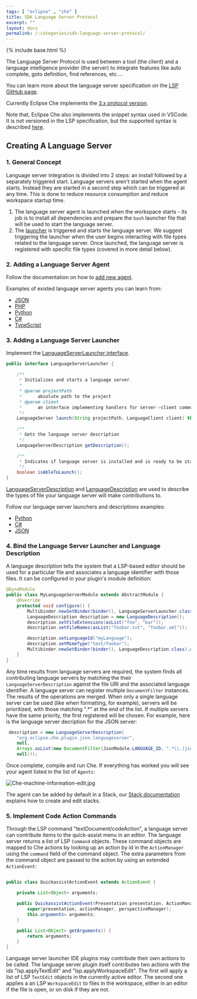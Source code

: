 ```yaml
---
tags: [ "eclipse" , "che" ]
title: SDK Language Server Protocol
excerpt: ""
layout: docs
permalink: /:categories/sdk-language-server-protocol/
---
```


{% include base.html %}

The Language Server Protocol is used between a tool (the client) and a language intelligence provider (the server) to integrate features like auto complete, goto definition, find references, etc....

You can learn more about the language server specification on the [LSP GitHub page](https://github.com/Microsoft/language-server-protocol).

Currently Eclipse Che implements the [3.x protocol version](https://github.com/Microsoft/language-server-protocol/blob/master/protocol.md). 

Note that, Eclipse Che also implements the snippet syntax used in VSCode. It is not versioned in the LSP specification, but the supported syntax is described [here](https://github.com/Microsoft/vscode/blob/0ebd01213a65231f0af8187acaf264243629e4dc/src/vs/editor/contrib/snippet/browser/snippet.md).

## Creating A Language Server

### 1. General Concept

Language server integration is divided into 2 steps: an install followed by a separately triggered start. Language servers aren't started when the agent starts. Instead they are started in a second step which can be triggered at any time. This is done to reduce resource consumption and reduce workspace startup time.

1. The language server agent is launched when the workspace starts - its job is to install all dependencies and prepare the `bash` launcher file that will be used to start the language server.
2. The [launcher](https://github.com/eclipse/che/blob/master/wsagent/che-core-api-languageserver/src/main/java/org/eclipse/che/api/languageserver/launcher/LanguageServerLauncher.java) is triggered and starts the language server. We suggest triggering the launcher when the user begins interacting with file types related to the language server. Once launched, the language server is registered with specific file types (covered in more detail below).

### 2. Adding a Language Server Agent

Follow the documentation on how to [add new agent]({{base}}{{site.links["devops-ws-agents"]}}#creating-new-agents).

Examples of existed language server agents you can learn from:

* [JSON](https://github.com/eclipse/che/tree/master/agents/ls-json)
* [PHP](https://github.com/eclipse/che/tree/master/agents/ls-php)
* [Python](https://github.com/eclipse/che/tree/master/agents/ls-python)
* [C#](https://github.com/eclipse/che/tree/master/agents/ls-csharp)
* [TypeScript](https://github.com/eclipse/che/tree/master/agents/ls-typescript)

### 3. Adding a Language Server Launcher

Implement the [LanguageServerLauncher interface](https://github.com/eclipse/che/blob/master/wsagent/che-core-api-languageserver/src/main/java/org/eclipse/che/api/languageserver/launcher/LanguageServerLauncher.java).

```java
public interface LanguageServerLauncher {

    /**
     * Initializes and starts a language server.
     *
     * @param projectPath
     *      absolute path to the project
     * @param client
     *      an interface implementing handlers for server->client communication
     */
    LanguageServer launch(String projectPath, LanguageClient client) throws LanguageServerException;

    /**
     * Gets the language server description
     */
    LanguageServerDescription getDescription();

    /**
     * Indicates if language server is installed and is ready to be started.  
     */
    boolean isAbleToLaunch();
}
```

[LanguageServerDescription](https://github.com/eclipse/che/blob/master/wsagent/che-core-api-languageserver/src/main/java/org/eclipse/che/api/languageserver/registry/LanguageServerDescription.java) and [LanguageDescription](https://github.com/eclipse/che/blob/master/wsagent/che-core-api-languageserver-shared/src/main/java/org/eclipse/che/api/languageserver/shared/model/LanguageDescription.java) are used to describe the types of file your language server will make contributions to.

Follow our language server launchers and descriptions examples:

* [Python](https://github.com/eclipse/che/blob/master/plugins/plugin-python/che-plugin-python-lang-server/src/main/java/org/eclipse/che/plugin/python/languageserver/PythonLanguageSeverLauncher.java)
* [C#](https://github.com/eclipse/che/blob/master/plugins/plugin-csharp/che-plugin-csharp-lang-server/src/main/java/org/eclipse/che/plugin/csharp/languageserver/CSharpLanguageServerLauncher.java)
* [JSON](https://github.com/eclipse/che/blob/master/plugins/plugin-json/che-plugin-json-server/src/main/java/org/eclipse/che/plugin/json/languageserver/JsonLanguageServerLauncher.java)

### 4. Bind the Language Server Launcher and Language Description
A language description tells the system that a LSP-based editor should be used for a particular file and associates a language identifier with
those files. It can be configured in your plugin's module definition:

```java
@DynaModule
public class MyLanguageServerModule extends AbstractModule {
    @Override
    protected void configure() {
        Multibinder.newSetBinder(binder(), LanguageServerLauncher.class).addBinding().to(MyLanguageServerLauncher.class);
        LanguageDescription description = new LanguageDescription();
        description.setFileExtensions(asList("foo", "bar"));
        description.setFileNames(asList("foobar.txt", "foobar.xml"));

        description.setLanguageId("myLanguage");
        description.setMimeType("text/foobar");
        Multibinder.newSetBinder(binder(), LanguageDescription.class).addBinding().toInstance(description);
    }
}
```
Any time results from language servers are required, the system finds all contributing language servers by matching the their `LanguageServerDescription` against the file URI and the associated language identifier. A language server can register multiple `DocumentFilter` instances. The results of the operations are merged. When only a single language server can be used (like when formatting, for example), servers will be prioritized, with those matching ".*" at the end of the list. If multiple servers have the same priority, the first registered will be chosen. For example, here is the language server decription for the JSON server:

```java
 description = new LanguageServerDescription(
    "org.eclipse.che.plugin.json.languageserver",
    null,
    Arrays.asList(new DocumentFilter(JsonModule.LANGUAGE_ID, ".*\\.(json|bowerrc|jshintrc|jscsrc|eslintrc|babelrc)",
    null)));
```

Once complete, compile and run Che. If everything has worked you will see your agent listed in the list of `Agents`:

![Che-machine-information-edit.jpg]({{base}}{{site.links["Che-machine-information-edit.jpg"]}})

The agent can be added by default in a Stack, our [Stack documentation]({{base}}{{site.links["devops-runtime-stacks"]}}) explains how to create and edit stacks.

### 5. Implement Code Action Commands
Through the LSP command "textDocument/codeAction", a language server can contribute items to the quick-assist menu in an editor. The language server returns a list of LSP `Command` objects. These command objects are mapped to Che actions by looking up an action by id in the `ActionManager` using the `command` field of the command object.
The extra parameters from the command object are passed to the action by using an extended `ActionEvent`:

```java

public class QuickassistActionEvent extends ActionEvent {

	private List<Object> arguments;

	public QuickassistActionEvent(Presentation presentation, ActionManager actionManager, PerspectiveManager perspectiveManager, List<Object> arguments) {
		super(presentation, actionManager, perspectiveManager);
		this.arguments= arguments;
	}

	public List<Object> getArguments() {
		return arguments;
	}
}
```

Language server launcher IDE plugins may contribute their own actions to be called. The language server plugin itself contributes two actions with the ids "lsp.applyTextEdit" and "lsp.applyWorkspaceEdit". The first will apply a list of LSP `TextEdit` objects in the currently active editor. The second one applies a an LSP `WorkspaceEdit` to files in the workspace, either in an editor if the file is open, or on disk if they are not.
